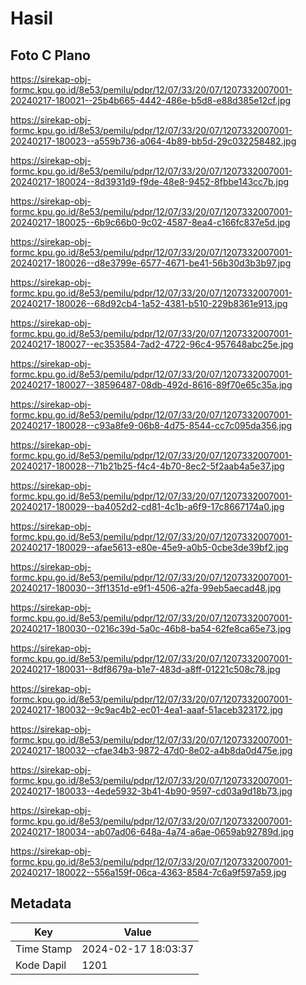 # Hasil

## Foto C Plano

https://sirekap-obj-formc.kpu.go.id/8e53/pemilu/pdpr/12/07/33/20/07/1207332007001-20240217-180021--25b4b665-4442-486e-b5d8-e88d385e12cf.jpg

https://sirekap-obj-formc.kpu.go.id/8e53/pemilu/pdpr/12/07/33/20/07/1207332007001-20240217-180023--a559b736-a064-4b89-bb5d-29c032258482.jpg

https://sirekap-obj-formc.kpu.go.id/8e53/pemilu/pdpr/12/07/33/20/07/1207332007001-20240217-180024--8d3931d9-f9de-48e8-9452-8fbbe143cc7b.jpg

https://sirekap-obj-formc.kpu.go.id/8e53/pemilu/pdpr/12/07/33/20/07/1207332007001-20240217-180025--6b9c66b0-9c02-4587-8ea4-c166fc837e5d.jpg

https://sirekap-obj-formc.kpu.go.id/8e53/pemilu/pdpr/12/07/33/20/07/1207332007001-20240217-180026--d8e3799e-6577-4671-be41-56b30d3b3b97.jpg

https://sirekap-obj-formc.kpu.go.id/8e53/pemilu/pdpr/12/07/33/20/07/1207332007001-20240217-180026--68d92cb4-1a52-4381-b510-229b8361e913.jpg

https://sirekap-obj-formc.kpu.go.id/8e53/pemilu/pdpr/12/07/33/20/07/1207332007001-20240217-180027--ec353584-7ad2-4722-96c4-957648abc25e.jpg

https://sirekap-obj-formc.kpu.go.id/8e53/pemilu/pdpr/12/07/33/20/07/1207332007001-20240217-180027--38596487-08db-492d-8616-89f70e65c35a.jpg

https://sirekap-obj-formc.kpu.go.id/8e53/pemilu/pdpr/12/07/33/20/07/1207332007001-20240217-180028--c93a8fe9-06b8-4d75-8544-cc7c095da356.jpg

https://sirekap-obj-formc.kpu.go.id/8e53/pemilu/pdpr/12/07/33/20/07/1207332007001-20240217-180028--71b21b25-f4c4-4b70-8ec2-5f2aab4a5e37.jpg

https://sirekap-obj-formc.kpu.go.id/8e53/pemilu/pdpr/12/07/33/20/07/1207332007001-20240217-180029--ba4052d2-cd81-4c1b-a6f9-17c8667174a0.jpg

https://sirekap-obj-formc.kpu.go.id/8e53/pemilu/pdpr/12/07/33/20/07/1207332007001-20240217-180029--afae5613-e80e-45e9-a0b5-0cbe3de39bf2.jpg

https://sirekap-obj-formc.kpu.go.id/8e53/pemilu/pdpr/12/07/33/20/07/1207332007001-20240217-180030--3ff1351d-e9f1-4506-a2fa-99eb5aecad48.jpg

https://sirekap-obj-formc.kpu.go.id/8e53/pemilu/pdpr/12/07/33/20/07/1207332007001-20240217-180030--0216c39d-5a0c-46b8-ba54-62fe8ca65e73.jpg

https://sirekap-obj-formc.kpu.go.id/8e53/pemilu/pdpr/12/07/33/20/07/1207332007001-20240217-180031--8df8679a-b1e7-483d-a8ff-01221c508c78.jpg

https://sirekap-obj-formc.kpu.go.id/8e53/pemilu/pdpr/12/07/33/20/07/1207332007001-20240217-180032--9c9ac4b2-ec01-4ea1-aaaf-51aceb323172.jpg

https://sirekap-obj-formc.kpu.go.id/8e53/pemilu/pdpr/12/07/33/20/07/1207332007001-20240217-180032--cfae34b3-9872-47d0-8e02-a4b8da0d475e.jpg

https://sirekap-obj-formc.kpu.go.id/8e53/pemilu/pdpr/12/07/33/20/07/1207332007001-20240217-180033--4ede5932-3b41-4b90-9597-cd03a9d18b73.jpg

https://sirekap-obj-formc.kpu.go.id/8e53/pemilu/pdpr/12/07/33/20/07/1207332007001-20240217-180034--ab07ad06-648a-4a74-a6ae-0659ab92789d.jpg

https://sirekap-obj-formc.kpu.go.id/8e53/pemilu/pdpr/12/07/33/20/07/1207332007001-20240217-180022--556a159f-06ca-4363-8584-7c6a9f597a59.jpg


## Metadata

| Key        | Value               |
| ---------- | ------------------- |
| Time Stamp | 2024-02-17 18:03:37 |
| Kode Dapil | 1201                |




